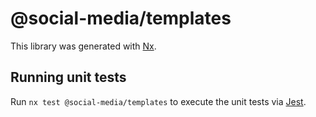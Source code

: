 # @social-media/templates

This library was generated with [Nx](https://nx.dev).

## Running unit tests

Run `nx test @social-media/templates` to execute the unit tests via [Jest](https://jestjs.io).
